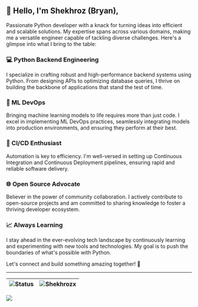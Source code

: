 ## 👋 Hello, I'm Shekhroz (Bryan),

Passionate Python developer with a knack for turning ideas into efficient and scalable solutions. My expertise spans across various domains, making me a versatile engineer capable of tackling diverse challenges. Here's a glimpse into what I bring to the table:

### 💻 Python Backend Engineering
I specialize in crafting robust and high-performance backend systems using Python. From designing APIs to optimizing database queries, I thrive on building the backbone of applications that stand the test of time.

### 🤖 ML DevOps
Bringing machine learning models to life requires more than just code. I excel in implementing ML DevOps practices, seamlessly integrating models into production environments, and ensuring they perform at their best.

### 🚀 CI/CD Enthusiast
Automation is key to efficiency. I'm well-versed in setting up Continuous Integration and Continuous Deployment pipelines, ensuring rapid and reliable software delivery.

### 🌐 Open Source Advocate
Believer in the power of community collaboration. I actively contribute to open-source projects and am committed to sharing knowledge to foster a thriving developer ecosystem.

### 📈 Always Learning
I stay ahead in the ever-evolving tech landscape by continuously learning and experimenting with new tools and technologies. My goal is to push the boundaries of what's possible with Python.

Let's connect and build something amazing together! 🚀

<hr>

<!--![Github stats](https://github-readme-stats.vercel.app/api?username=shekhrozx&theme=highcontrast&show_icons=true&count_private=true)

![Top Languages Card](https://github-readme-stats.vercel.app/api/top-langs/?username=Shekhrozx&layout=compact&theme=tokyonight)
-->

|![Status](https://github-readme-streak-stats.herokuapp.com/?user=Shekhrozx&theme=gotham)|<img src="https://github-readme-stats.vercel.app/api?username=Shekhrozx&show_icons=true&theme=gotham" alt="Shekhrozx" />|
|-|-|

![](https://komarev.com/ghpvc/?username=shekhrozx&color=blue)
